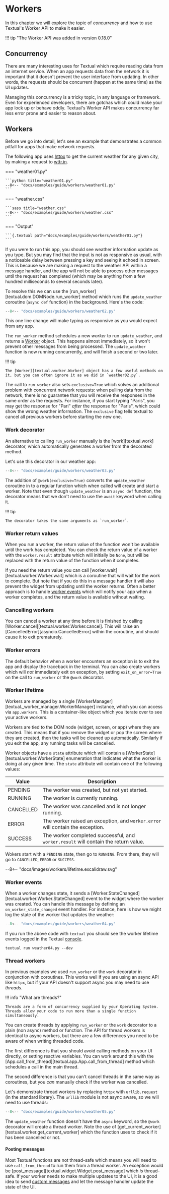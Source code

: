 # Workers

In this chapter we will explore the topic of *concurrency* and how to use Textual's Worker API to make it easier.

!!! tip "The Worker API was added in version 0.18.0"

## Concurrency

There are many interesting uses for Textual which require reading data from an internet service.
When an app requests data from the network it is important that it doesn't prevent the user interface from updating.
In other words, the requests should be concurrent (happen at the same time) as the UI updates.

Managing this concurrency is a tricky topic, in any language or framework.
Even for experienced developers, there are gotchas which could make your app lock up or behave oddly.
Textual's Worker API makes concurrency far less error prone and easier to reason about.

## Workers

Before we go into detail, let's see an example that demonstrates a common pitfall for apps that make network requests.

The following app uses [httpx](https://www.python-httpx.org/) to get the current weather for any given city, by making a request to [wttr.in](https://wttr.in/).

=== "weather01.py"

    ```python title="weather01.py"
    --8<-- "docs/examples/guide/workers/weather01.py"
    ```

=== "weather.css"

    ```sass title="weather.css"
    --8<-- "docs/examples/guide/workers/weather.css"
    ```

=== "Output"

    ```{.textual path="docs/examples/guide/workers/weather01.py"}
    ```

If you were to run this app, you should see weather information update as you type.
But you may find that the input is not as responsive as usual, with a noticeable delay between pressing a key and seeing it echoed in screen.
This is because we are making a request to the weather API within a message handler, and the app will not be able to process other messages until the request has completed (which may be anything from a few hundred milliseconds to several seconds later).

To resolve this we can use the [run_worker][textual.dom.DOMNode.run_worker] method which runs the `update_weather` coroutine (`async def` function) in the background. Here's the code:

```python title="weather02.py" hl_lines="21"
--8<-- "docs/examples/guide/workers/weather02.py"
```

This one line change will make typing as responsive as you would expect from any app.

The `run_worker` method schedules a new *worker* to run `update_weather`, and returns a [Worker](textual.worker.Worker) object. This happens almost immediately, so it won't prevent other messages from being processed. The `update_weather` function is now running concurrently, and will finish a second or two later.

!!! tip

    The [Worker][textual.worker.Worker] object has a few useful methods on it, but you can often ignore it as we did in `weather02.py`.

The call to `run_worker` also sets `exclusive=True` which solves an additional problem with concurrent network requests: when pulling data from the network, there is no guarantee that you will receive the responses in the same order as the requests.
For instance, if you start typing "Paris", you may get the response for "Pari" *after* the response for "Paris", which could show the wrong weather information.
The `exclusive` flag tells textual to cancel all previous workers before starting the new one.

### Work decorator

An alternative to calling `run_worker` manually is the [work][textual.work] decorator, which automatically generates a worker from the decorated method.

Let's use this decorator in our weather app:

```python title="weather03.py" hl_lines="4 22 24"
--8<-- "docs/examples/guide/workers/weather03.py"
```

The addition of `@work(exclusive=True)` converts the `update_weather` coroutine in to a regular function which when called will create and start a worker.
Note that even though `update_weather` is an `async def` function, the decorator means that we don't need to use the `await` keyword when calling it.

!!! tip

    The decorator takes the same arguments as `run_worker`.

### Worker return values

When you run a worker, the return value of the function won't be available until the work has completed.
You can check the return value of a worker with the `worker.result` attribute which will initially be `None`, but will be replaced with the return value of the function when it completes.

If you need the return value you can call [worker.wait][textual.worker.Worker.wait] which is a coroutine that will wait for the work to complete.
But note that if you do this in a message handler it will also prevent the widget from updating until the worker returns.
Often a better approach is to handle [worker events](#worker-events) which will notify your app when a worker completes, and the return value is available without waiting.

### Cancelling workers

You can cancel a worker at any time before it is finished by calling [Worker.cancel][textual.worker.Worker.cancel].
This will raise an [CancelledError][asyncio.CancelledError] within the coroutine, and should cause it to exit prematurely.

### Worker errors

The default behavior when a worker encounters an exception is to exit the app and display the traceback in the terminal.
You can also create workers which will *not* immediately exit on exception, by setting `exit_on_error=True` on the call to `run_worker` or the `@work` decorator.

### Worker lifetime

Workers are managed by a single [WorkerManager][textual._worker_manager.WorkerManager] instance, which you can access via `app.workers`.
This is a container-like object which you iterate over to see your active workers.

Workers are tied to the DOM node (widget, screen, or app) where they are created.
This means that if you remove the widget or pop the screen where they are created, then the tasks will be cleaned up automatically.
Similarly if you exit the app, any running tasks will be cancelled.

Worker objects have a `state` attribute which will contain a [WorkerState][textual.worker.WorkerState] enumeration that indicates what the worker is doing at any given time.
The `state` attribute will contain one of the following values:


| Value     | Description                                                                         |
| --------- | ----------------------------------------------------------------------------------- |
| PENDING   | The worker was created, but not yet started.                                        |
| RUNNING   | The worker is currently running.                                                    |
| CANCELLED | The worker was cancelled and is not longer running.                                 |
| ERROR     | The worker raised an exception, and `worker.error` will contain the exception.      |
| SUCCESS   | The worker completed successful, and `worker.result` will contain the return value. |

Wokers start with a `PENDING` state, then go to `RUNNING`. From there, they will go to `CANCELLED`, `ERROR` or `SUCCESS`.

<div class="excalidraw">
--8<-- "docs/images/workers/lifetime.excalidraw.svg"
</div>

### Worker events

When a worker changes state, it sends a [Worker.StateChanged][textual.worker.Worker.StateChanged] event to the widget where the worker was created.
You can handle this message by defining an `on_worker_state_changed` event handler.
For instance, here is how we might log the state of the worker that updates the weather:

```python title="weather04.py" hl_lines="4 40-42"
--8<-- "docs/examples/guide/workers/weather04.py"
```

If you run the above code with `textual` you should see the worker lifetime events logged in the Textual [console](./devtools.md#console).

```
textual run weather04.py --dev
```

### Thread workers

In previous examples we used `run_worker` or the `work` decorator in conjunction with coroutines.
This works well if you are using an async API like `httpx`, but if your API doesn't support async you may need to use *threads*.

!!! info "What are threads?"

    Threads are a form of concurrency supplied by your Operating System. Threads allow your code to run more than a single function simultaneously.

You can create threads by applying `run_worker` or the `work` decorator to a plain (non async) method or function.
The API for thread workers is identical to async workers, but there are a few differences you need to be aware of when writing threaded code.

The first difference is that you should avoid calling methods on your UI directly, or setting reactive variables.
You can work around this with the [App.call_from_thread][textual.app.App.call_from_thread] method which schedules a call in the main thread.

The second difference is that you can't cancel threads in the same way as coroutines, but you *can* manually check if the worker was cancelled.

Let's demonstrate thread workers by replacing `httpx` with `urllib.request` (in the standard library). The `urllib` module is not async aware, so we will need to use threads:

```python title="weather05.py" hl_lines="1 26-43"
--8<-- "docs/examples/guide/workers/weather05.py"
```

The `update_weather` function doesn't have the `async` keyword, so the `@work` decorator will create a thread worker.
Note the use of [get_current_worker][textual.worker.get_current_worker] which the function uses to check if it has been cancelled or not.

#### Posting messages

Most Textual functions are not thread-safe which means you will need to use `call_from_thread` to run them from a thread worker.
An exception would be [post_message][textual.widget.Widget.post_message] which *is* thread-safe.
If your worker needs to make multiple updates to the UI, it is a good idea to send [custom messages](./events.md) and let the message handler update the state of the UI.
